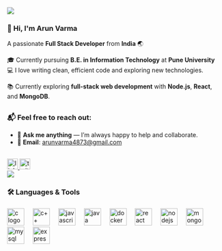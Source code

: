 <h1 align="left">
  <a href="https://git.io/typing-svg">
    <img src="https://readme-typing-svg.herokuapp.com/?lines=Hello,+There!+👋;This+is+Arun+Varma....;Nice+to+meet+you!&left=true&size=30">
  </a>
</h1>

<h3> 👋 Hi, I'm Arun Varma </h3>

A passionate **Full Stack Developer** from **India** 🌏

🎓 Currently pursuing **B.E. in Information Technology** at **Pune University**  
💻 I love writing clean, efficient code and exploring new technologies.

📚 Currently exploring **full-stack web development** with **Node.js**, **React**, and **MongoDB**.

<h2></h2>

### 📬 Feel free to reach out:  
- 💬 **Ask me anything** — I’m always happy to help and collaborate.  
- 📧 **Email**: [arunvarma4873@gmail.com](mailto:arunvarma4873@gmail.com)

<h2></h2>

<div>
  <a href="https://www.linkedin.com/in/arun-varma-5a3b92259/">
      <img src="https://img.shields.io/static/v1?message=LinkedIn&logo=linkedin&label=&color=0077B5&logoColor=white&labelColor=&style=for-the-badge" height="25" alt="linkedin logo"  />
  </a>
  <img src="https://img.shields.io/static/v1?message=Twitter&logo=twitter&label=&color=1DA1F2&logoColor=white&labelColor=&style=for-the-badge" height="25" alt="twitter logo"  />
  <br>
  <img src="https://visitor-badge.laobi.icu/badge?page_id=ArunVarma78.ArunVarma78">
</div>

###

<h3>🛠 Languages & Tools </h3>

###

<div align="left">
    <!-- C Logo -->
  <img src="https://cdn.jsdelivr.net/gh/devicons/devicon/icons/c/c-original.svg" height="40" alt="c logo" />
  <img width="12" />
  
  <!-- C++ Logo -->
  <img src="https://cdn.jsdelivr.net/gh/devicons/devicon/icons/cplusplus/cplusplus-original.svg" height="40" alt="c++ logo" />
  <img width="12" />

  <!-- JavaScript Logo -->
  <img src="https://cdn.jsdelivr.net/gh/devicons/devicon/icons/javascript/javascript-original.svg" height="40" alt="javascript logo" />
  <img width="12" />
  
  <!-- Java Logo -->
  <img src="https://cdn.jsdelivr.net/gh/devicons/devicon/icons/java/java-original-wordmark.svg" height="40" alt="java logo" />
  <img width="12" />
  
  <!-- Docker Logo -->
  <img src="https://cdn.jsdelivr.net/gh/devicons/devicon/icons/docker/docker-plain-wordmark.svg" height="40" alt="docker logo"  />
  <img width="12" />

  <!-- React Logo -->
  <img src="https://cdn.jsdelivr.net/gh/devicons/devicon/icons/react/react-original-wordmark.svg" height="40" alt="react logo" />
  <img width="12" />
  
  <!-- Node.js Logo -->
  <img src="https://cdn.jsdelivr.net/gh/devicons/devicon/icons/nodejs/nodejs-original-wordmark.svg" height="40" alt="nodejs logo" />
  <img width="12" />
  
  <!-- MongoDB Logo -->
  <img src="https://cdn.jsdelivr.net/gh/devicons/devicon/icons/mongodb/mongodb-original-wordmark.svg" height="40" alt="mongodb logo" />
  <img width="12" />
  
  <!-- MySQL Logo -->
  <img src="https://cdn.jsdelivr.net/gh/devicons/devicon/icons/mysql/mysql-original-wordmark.svg" height="40" alt="mysql logo" />
  <img width="12" />
  
  <!-- Express Logo -->
  <img src="https://cdn.jsdelivr.net/gh/devicons/devicon/icons/express/express-original-wordmark.svg" height="40" alt="express logo" />
</div>

<!--
<br>

<h2 align="center">⚡ My Stats ⚡</h2>

<br>


<div align="center">
  <img src="https://streak-stats.demolab.com?user=ArunVarma78&locale=en&mode=daily&theme=dark&hide_border=false&border_radius=5&order=3" height="150" alt="streak graph"  />

###
  
  <img src="https://github-readme-stats.vercel.app/api?username=ArunVarma78&hide_title=false&hide_rank=false&show_icons=true&include_all_commits=true&count_private=true&disable_animations=false&theme=dracula&locale=en&hide_border=false&order=1" height="150" alt="stats graph" />
  &nbsp;&nbsp;&nbsp;&nbsp;
  <img src="https://github-readme-stats.vercel.app/api/top-langs?username=ArunVarma78&locale=en&hide_title=false&layout=compact&langs_count=5&theme=dracula&hide_border=false&order=2" height="150" alt="languages graph" />
</div>
-->

